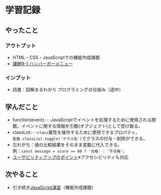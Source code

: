 # 学習記録

## やったこと

### アウトプット
- HTML・CSS・JavaScriptでの機能作成課題
- [課題9-1 ハンバーガーメニュー](../practice/javascript/kadai9/)

### インプット
- 読書：図解まるわかり プログラミングの仕組み（途中）

## 学んだこと
- function(event)･･･JavaScriptでイベントを処理するために使用される関数。イベントに関する情報を引数(オブジェクト)として受け取る。
- classList･･･`class`属性を操作するために使用できるプロパティ。  
`変数.classList.toggle('クラス名')`でクラスの付与・削除ができる。
- 忘れがち：値の比較結果をそのまま変数に代入できる。  
例：`const message = score >= 80 ? '合格' : '不合格';`
- [ユーザビリティアップのポイント](../note/javascript/point-usability.md)※アクセシビリティも対応

## 次やること
- 引き続き[JavaScript演習](../practice/javascript/kadai9/)（機能作成課題）